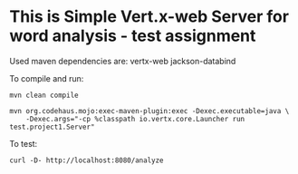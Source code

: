 # This is Simple Vert.x-web Server for word analysis - test assignment

Used maven dependencies are:
vertx-web
jackson-databind

To compile and run:

```
mvn clean compile
```

```
mvn org.codehaus.mojo:exec-maven-plugin:exec -Dexec.executable=java \
	-Dexec.args="-cp %classpath io.vertx.core.Launcher run test.project1.Server"
```

To test:

```
curl -D- http://localhost:8080/analyze
```
